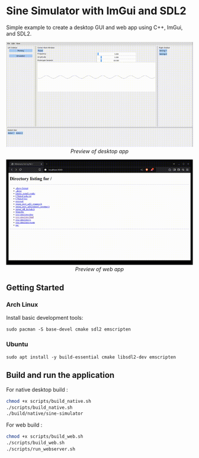 # Sine Simulator with ImGui and SDL2

Simple example to create a desktop GUI and web app using C++, ImGui, and SDL2.

<p align="center">
  <img src="docs/desktop.gif" width="800" alt="Desktop app preview">
  <br>
  <em>Preview of desktop app</em>
</p>

<p align="center">
  <img src="docs/webapp.gif" width="800" alt="Web app preview on a browser">
  <br>
  <em>Preview of web app</em>
</p>

## Getting Started 

### Arch Linux

Install basic development tools:
```
sudo pacman -S base-devel cmake sdl2 emscripten
```

### Ubuntu

```
sudo apt install -y build-essential cmake libsdl2-dev emscripten
```

## Build and run the application

For native desktop build :

```bash
chmod +x scripts/build_native.sh
./scripts/build_native.sh
./build/native/sine-simulator
```

For web build :

```bash
chmod +x scripts/build_web.sh
./scripts/build_web.sh
./scripts/run_webserver.sh
```
